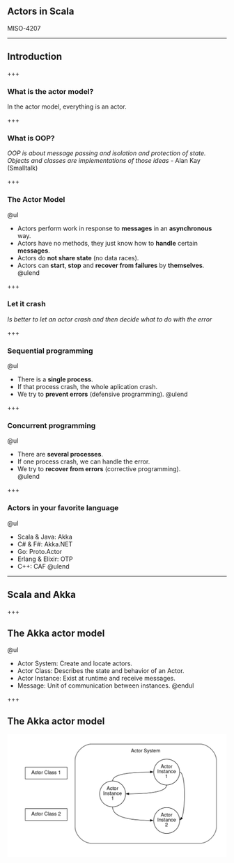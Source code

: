 ## Actors in Scala

MISO-4207

---

## Introduction

+++

### What is the actor model?

In the actor model, everything is an actor.

+++

### What is OOP?

_OOP is about message passing and isolation and protection of state. Objects and classes are implementations of those ideas_ - Alan Kay (Smalltalk)

+++

### The Actor Model

@ul
- Actors perform work in response to __messages__ in an __asynchronous__ way.
- Actors have no methods, they just know how to __handle__ certain __messages__.
- Actors do __not share state__ (no data races).
- Actors can __start__, __stop__ and __recover from failures__ by __themselves__.
@ulend

+++

### Let it crash

_Is better to let an actor crash and then decide what to do with the error_

+++

### Sequential programming

@ul
- There is a __single process__.
- If that process crash, the whole aplication crash.
- We try to __prevent errors__ (defensive programming).
@ulend

+++

### Concurrent programming

@ul
- There are __several processes__.
- If one process crash, we can handle the error.
- We try to __recover from errors__ (corrective programming).    
@ulend

+++

### Actors in your favorite language

@ul
- Scala & Java: Akka
- C# & F#: Akka.NET
- Go: Proto.Actor
- Erlang & Elixir: OTP
- C++: CAF
@ulend

---

## Scala and Akka

+++

## The Akka actor model

@ul
- Actor System: Create and locate actors.
- Actor Class: Describes the state and behavior of an Actor.
- Actor Instance: Exist at runtime and receive messages.
- Message: Unit of communication between instances.
@endul

+++

## The Akka actor model
![Akka System](scala-akka/images/akka_system.png)
